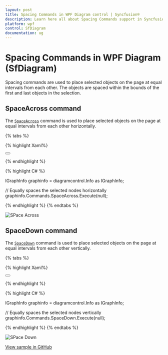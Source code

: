 ```yaml
---
layout: post
title: Spacing Commands in WPF Diagram control | Syncfusion®
description: Learn here all about Spacing Commands support in Syncfusion® WPF Diagram (SfDiagram) control and more.
platform: wpf
control: SfDiagram
documentation: ug
---
```


# Spacing Commands in WPF Diagram (SfDiagram)

Spacing commands are used to place selected objects on the page at equal intervals from each other. The objects are spaced within the bounds of the first and last objects in the selection.

## SpaceAcross command

The [`SpaceAcross`](https://help.syncfusion.com/cr/wpf/Syncfusion.UI.Xaml.Diagram.IDiagramCommands.html#Syncfusion_UI_Xaml_Diagram_IDiagramCommands_SpaceAcross) command is used to place selected objects on the page at equal intervals from each other horizontally.

{% tabs %}

{% highlight Xaml%}

<Button Height="50" Content="SpaceAcross" Name="SpaceAcross" Command="Syncfusion:DiagramCommands.SpaceAcross"></Button>

{% endhighlight %}

{% highlight C# %}

IGraphInfo graphinfo = diagramcontrol.Info as IGraphInfo;

// Equally spaces the selected nodes horizontally
graphinfo.Commands.SpaceAcross.Execute(null);

{% endhighlight %}
{% endtabs %}

![SPace Across](Commands_images/Commands_img3.gif)

## SpaceDown command

The [`SpaceDown`](https://help.syncfusion.com/cr/wpf/Syncfusion.UI.Xaml.Diagram.IDiagramCommands.html#Syncfusion_UI_Xaml_Diagram_IDiagramCommands_SpaceDown) command is used to place selected objects on the page at equal intervals from each other vertically.

{% tabs %}

{% highlight Xaml%}

<Button Height="50" Content="SpaceDown" Name="SpaceDown" Command="Syncfusion:DiagramCommands.SpaceDown"></Button>

{% endhighlight %}

{% highlight C# %}

IGraphInfo graphinfo = diagramcontrol.Info as IGraphInfo;

// Equally spaces the selected nodes vertically
graphinfo.Commands.SpaceDown.Execute(null);

{% endhighlight %}
{% endtabs %}

![SPace Down](Commands_images/Commands_img4.gif)

[View sample in GitHub](https://github.com/SyncfusionExamples/WPF-Diagram-Examples/tree/master/Samples/Commands/Spacing%20Commands)
